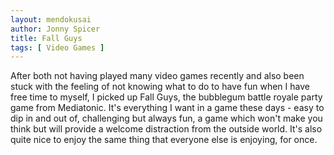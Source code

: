 ```yaml
---
layout: mendokusai
author: Jonny Spicer
title: Fall Guys
tags: [ Video Games ]
---
```

After both not having played many video games recently and also been stuck with the feeling of not knowing what to do to have fun when I have free time to myself, I picked up Fall
Guys, the bubblegum battle royale party game from Mediatonic. It's everything I want in a game these days - easy to dip in and out of, challenging but always fun, a game which
won't make you think but will provide a welcome distraction from the outside world. It's also quite nice to enjoy the same thing that everyone else is enjoying, for once.
